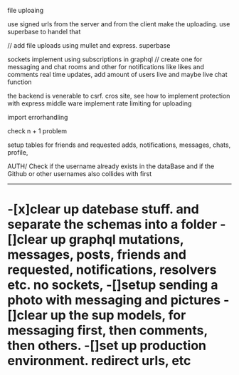 file uploaing 

use signed urls from the server and from the client make the uploading. use superbase to handel that


// add file uploads using mullet 
and express. superbase

sockets
implement using subscriptions in graphql
// create one for messaging and chat rooms and other for notifications like likes and comments
real time updates, add amount of users live and maybe live chat function

the backend is venerable to csrf. cros site, see how to implement protection with express middle ware
implement rate limiting for uploading

import errorhandling 

check n + 1 problem 

setup tables for friends and requested adds, notifications, messages, chats, profile, 

AUTH/ Check if the username already exists in the dataBase and if the Github or other usernames also collides with first

-----------------------------------
-[x]clear up datebase stuff. and separate the schemas into a folder
-[]clear up graphql mutations, messages, posts, friends and requested, notifications, resolvers etc. no sockets,
-[]setup sending a photo with messaging and pictures
-[]clear up the sup models, for messaging first, then comments, then others.
-[]set up production environment. redirect urls, etc
=


